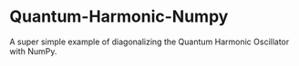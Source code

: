 # Quantum-Harmonic-Numpy

A super simple example of diagonalizing the Quantum Harmonic Oscillator with NumPy.


